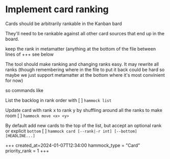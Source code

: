 # Implement card ranking

Cards should be arbitrarily rankable in the Kanban bard

They'll need to be rankable against all other card sources that end up in the
board.

keep the rank in metamatter (anything at the bottom of the file between lines of +++
see below

The tool should make ranking and changing ranks easy. It may rewrite all ranks
(though remembering where in the file to put it back could be hard so maybe we
just support metamatter at the bottom where it's most convinient for now)

so commands like

List the backlog in rank order with
[ ] `hammock list`

Update card with rank x to rank y by shuffling around all the ranks to make room
[ ] `hammock move <x> <y>`

By default add new cards to the top of the list, but accept an optional rank or explicit `bottom`
[ ] `hammock card [--rank|-r int] [--bottom] [HEADLINE...]`

+++
created_at=2024-01-07T12:34:00
hammock_type = "Card"
priority_rank = 1
+++

